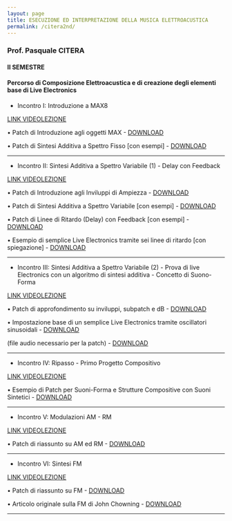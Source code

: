 ```yaml
---
layout: page
title: ESECUZIONE ED INTERPRETAZIONE DELLA MUSICA ELETTROACUSTICA
permalink: /citera2nd/
---
```


### Prof. Pasquale CITERA
#### II SEMESTRE

#### Percorso di Composizione Elettroacustica e di creazione degli elementi base di Live Electronics


- Incontro I: Introduzione a MAX8

<a href="https://youtu.be/NYywavqffFI" target="_blank">LINK VIDEOLEZIONE</a>


• Patch di Introduzione agli oggetti MAX -
<a href="https://www.dropbox.com/s/ievrzvp8o7gfdi2/01a_Introduzione.maxhelp?dl=0" target="_blank">DOWNLOAD</a>


• Patch di Sintesi Additiva a Spettro Fisso [con esempi] -
<a href="https://www.dropbox.com/s/o22zegr87br9x41/01b_AdditivaSpettroFisso.maxpat?dl=0" target="_blank">DOWNLOAD</a>


---

- Incontro II: Sintesi Additiva a Spettro Variabile (1) - Delay con Feedback

<a href="https://youtu.be/Oh4VxEO6YX4" target="_blank">LINK VIDEOLEZIONE</a>

• Patch di Introduzione agli Inviluppi di Ampiezza -
<a href="https://www.dropbox.com/s/litlejwe3dd3cwf/02a_InviluppoDAmpiezza.maxhelp?dl=0" target="_blank">DOWNLOAD</a>

• Patch di Sintesi Additiva a Spettro Variabile [con esempi] -
<a href="https://www.dropbox.com/s/0nasxfozlog9o4d/02b_SintesiAdditivaSpettroVariabile.maxpat?dl=0" target="_blank">DOWNLOAD</a>

• Patch di Linee di Ritardo (Delay) con Feedback [con esempi] -
<a href="https://www.dropbox.com/s/l3bojtiree0tbok/02c_DelayFeedback.maxpat?dl=0" target="_blank">DOWNLOAD</a>

• Esempio di semplice Live Electronics tramite sei linee di ritardo [con spiegazione] -
<a href="https://www.dropbox.com/s/gjfednvw4qgn1l6/02d_EsempioPatchDelay.maxpat?dl=0" target="_blank">DOWNLOAD</a>


---


- Incontro III: Sintesi Additiva a Spettro Variabile (2) - Prova di live Electronics con un algoritmo di sintesi additiva - Concetto di Suono-Forma


<a href="https://youtu.be/CF8NBdhVpuI" target="_blank">LINK VIDEOLEZIONE</a>

• Patch di approfondimento su inviluppi, subpatch e dB -  <a href="https://www.dropbox.com/s/t99hutabrgnojch/03a_ApprofondimentoInviluppi_dB_subpatch.maxhelp?dl=0" target="_blank">DOWNLOAD</a>


• Impostazione base di un semplice Live Electronics tramite oscillatori sinusoidali -  <a href="https://www.dropbox.com/s/zycspk2r85rdbl1/03b_EsempioDiLiveElectronicsStrumento-StrumentoSintetico.maxhelp?dl=0" target="_blank">DOWNLOAD</a>

(file audio necessario per la patch) - <a href="https://www.dropbox.com/s/bcktgv11cxhk3at/piano.mp3?dl=0" target="_blank">DOWNLOAD</a>


---

- Incontro IV: Ripasso - Primo Progetto Compositivo


<a href="https://www.youtube.com/watch?v=96T0VR-HjV0" target="_blank">LINK VIDEOLEZIONE</a>


• Esempio di Patch per Suoni-Forma e Strutture Compositive con Suoni Sintetici -  <a href="https://www.dropbox.com/s/e0xl8oeupu29tka/04_EsempiodiPatchperSuoniForma.maxpat?dl=0" target="_blank">DOWNLOAD</a>



---

- Incontro V: Modulazioni AM - RM


<a href="https://www.youtube.com/watch?v=FqLI0WWnjHU" target="_blank">LINK VIDEOLEZIONE</a>


• Patch di riassunto su AM ed RM -  <a href="https://www.dropbox.com/s/gmwakrmhx5fdbh2/05_ModulazionidiAmpiezza.maxpat?dl=0" target="_blank">DOWNLOAD</a>




---

- Incontro VI: Sintesi FM


<a href="https://www.youtube.com/watch?v=9E1OzXD1zAU" target="_blank">LINK VIDEOLEZIONE</a>


• Patch di riassunto su FM -  <a href="https://www.dropbox.com/s/hz2ysnwvy9vw78n/06_ModulazionediFrequenza.maxpat?dl=0" target="_blank">DOWNLOAD</a>

• Articolo originale sulla FM di John Chowning -  <a href="https://www.dropbox.com/s/9t4963ad6zrad47/FmChowning.pdf?dl=0" target="_blank">DOWNLOAD</a>


---
